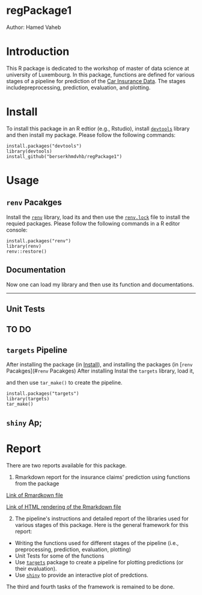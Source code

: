 # regPackage1
Author: Hamed Vaheb

# Introduction

This R package is dedicated to the workshop of master of data science at university of Luxembourg.
In this package, functions are defined for various stages of a pipeline for prediction of the [Car Insurance Data](https://www.kaggle.com/datasets/sagnik1511/car-insurance-data). The stages includepreprocessing, prediction, evaluation, and plotting.

# Install

To install this package in an R edtior (e.g., Rstudio), install [`devtools`](https://www.r-project.org/nosvn/pandoc/devtools.html) library and then install my package. Please follow the following commands:

```
install.packages("devtools")
library(devtools)
install_github("berserkhmdvhb/regPackage1")
```

# Usage

## `renv` Pacakges
Install the [`renv`](https://rstudio.github.io/renv/articles/renv.html) library, load its and then use the [`renv.lock`](https://github.com/berserkhmdvhb/regPackage1/blob/main/renv.lock) file to install the requied packages. Please follow the following commands in a R editor console:

```
install.packages("renv")
library(renv)
renv::restore()
```
## Documentation
Now one can load my library and then use its function and documentations.

---
## Unit Tests
TO DO
---

## `targets` Pipeline

After installing the package (in [Install](#Install)), and installing the packages (in [`renv` Pacakges](#`renv` Pacakges)
After installing Instal the `targets` library, load it, 


and then use `tar_make()` to create the pipeline.

```
install.packages("targets")
library(targets)
tar_make()
```


## `shiny` Ap;



# Report
There are two reports available for this package.

 1. Rmarkdown report for the insurance claims' prediction using functions from the package

[Link of Rmardkown file](https://github.com/berserkhmdvhb/regPackage1/blob/main/inst/report.Rmd)

[Link of HTML rendering of the Rmarkdown file](https://htmlpreview.github.io/?https://github.com/berserkhmdvhb/regPackage1/blob/main/inst/report.html)

2. The pipeline's instructions and detailed report of the libraries used for various stages of this package. Here is the general framework for this report:
 - Writing the functions used for different stages of the pipeline (i.e., preprocessing, prediction, evaluation, plotting)
 - Unit Tests for some of the functions
 - Use [`targets`](https://cran.r-project.org/web/packages/targets/index.html) package to create a pipeline for plotting predictions (or their evaluation).
 - Use [`shiny`](https://shiny.rstudio.com/) to provide an interactive plot of predctions.

The third and fourth tasks of the framework is remained to be done.
